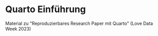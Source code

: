 # Quarto Einführung


Material zu "Reproduzierbares Research Paper mit Quarto" (Love Data Week 2023)
